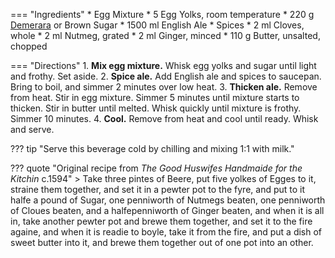 === "Ingredients"
    * Egg Mixture
        * 5 Egg Yolks, room temperature
        * 220 g [Demerara](https://www.amazon.com/dp/B0006GSXPC/) or Brown Sugar
    * 1500 ml English Ale
    * Spices
        * 2 ml Cloves, whole
        * 2 ml Nutmeg, grated
        * 2 ml Ginger, minced
    * 110 g Butter, unsalted, chopped

=== "Directions"
    1. **Mix egg mixture.** Whisk egg yolks and sugar until light and frothy. Set aside.
    2. **Spice ale.** Add English ale and spices to saucepan. Bring to boil, and simmer 2 minutes over low heat.
    3. **Thicken ale.** Remove from heat. Stir in egg mixture. Simmer 5 minutes until mixture starts to thicken. Stir in butter until melted. Whisk quickly until mixture is frothy. Simmer 10 minutes.
    4. **Cool.** Remove from heat and cool until ready. Whisk and serve.

??? tip "Serve this beverage cold by chilling and mixing 1:1 with milk."

??? quote "Original recipe from *The Good Huswifes Handmaide for the Kitchin* c.1594"
    > Take three pintes of Beere, put five yolkes of Egges to it, straine them together, and set it in a pewter pot to the fyre, and put to it halfe a pound of Sugar, one penniworth of Nutmegs beaten, one penniworth of Cloues beaten, and a halfepenniworth of Ginger beaten, and when it is all in, take another pewter pot and brewe them together, and set it to the fire againe, and when it is readie to boyle, take it from the fire, and put a dish of sweet butter into it, and brewe them together out of one pot into an other.

[^1]:
    Miller, Max. ["Making 400 Year Old Buttered Beere."](https://www.youtube.com/watch?v=ZlMhZvOX2ps) *YouTube.* 10 March, 2020. Accessed December 2020.
